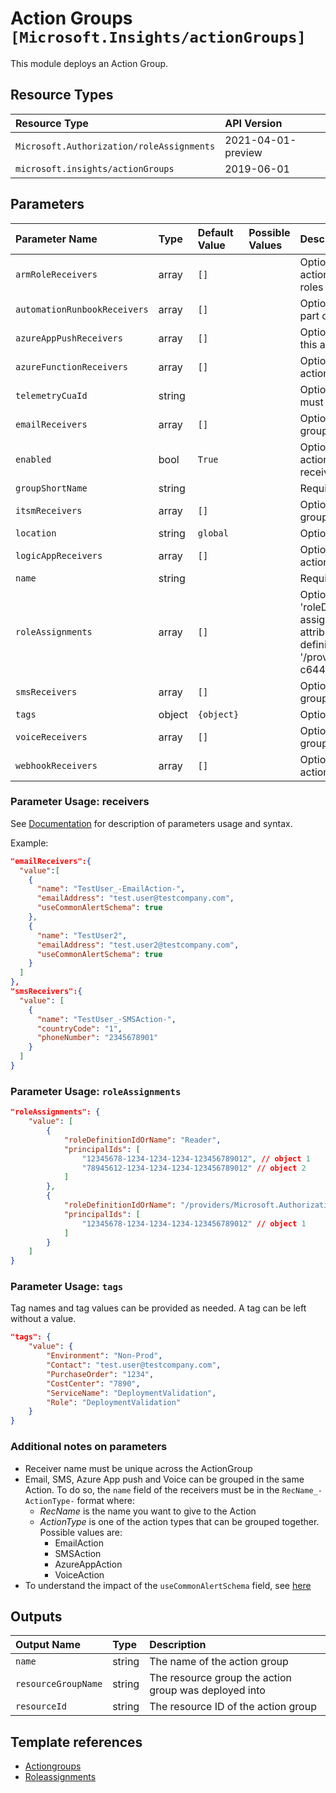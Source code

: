 # Action Groups `[Microsoft.Insights/actionGroups]`

This module deploys an Action Group.

## Resource Types

| Resource Type | API Version |
| :-- | :-- |
| `Microsoft.Authorization/roleAssignments` | 2021-04-01-preview |
| `microsoft.insights/actionGroups` | 2019-06-01 |

## Parameters

| Parameter Name | Type | Default Value | Possible Values | Description |
| :-- | :-- | :-- | :-- | :-- |
| `armRoleReceivers` | array | `[]` |  | Optional. The list of ARM role receivers that are part of this action group. Roles are Azure RBAC roles and only built-in roles are supported. |
| `automationRunbookReceivers` | array | `[]` |  | Optional. The list of AutomationRunbook receivers that are part of this action group. |
| `azureAppPushReceivers` | array | `[]` |  | Optional. The list of AzureAppPush receivers that are part of this action group. |
| `azureFunctionReceivers` | array | `[]` |  | Optional. The list of function receivers that are part of this action group. |
| `telemetryCuaId` | string |  |  | Optional. Customer Usage Attribution ID (GUID). This GUID must be previously registered |
| `emailReceivers` | array | `[]` |  | Optional. The list of email receivers that are part of this action group. |
| `enabled` | bool | `True` |  | Optional. Indicates whether this action group is enabled. If an action group is not enabled, then none of its receivers will receive communications. |
| `groupShortName` | string |  |  | Required. The short name of the action group. |
| `itsmReceivers` | array | `[]` |  | Optional. The list of ITSM receivers that are part of this action group. |
| `location` | string | `global` |  | Optional. Location for all resources. |
| `logicAppReceivers` | array | `[]` |  | Optional. The list of logic app receivers that are part of this action group. |
| `name` | string |  |  | Required. The name of the action group. |
| `roleAssignments` | array | `[]` |  | Optional. Array of role assignment objects that contain the 'roleDefinitionIdOrName' and 'principalId' to define RBAC role assignments on this resource. In the roleDefinitionIdOrName attribute, you can provide either the display name of the role definition, or its fully qualified ID in the following format: '/providers/Microsoft.Authorization/roleDefinitions/c2f4ef07-c644-48eb-af81-4b1b4947fb11' |
| `smsReceivers` | array | `[]` |  | Optional. The list of SMS receivers that are part of this action group. |
| `tags` | object | `{object}` |  | Optional. Tags of the resource. |
| `voiceReceivers` | array | `[]` |  | Optional. The list of voice receivers that are part of this action group. |
| `webhookReceivers` | array | `[]` |  | Optional. The list of webhook receivers that are part of this action group. |

### Parameter Usage: receivers

See [Documentation](https://docs.microsoft.com/en-us/azure/templates/microsoft.insights/2019-06-01/actiongroups) for description of parameters usage and syntax.

Example:

```json
"emailReceivers":{
  "value":[
    {
      "name": "TestUser_-EmailAction-",
      "emailAddress": "test.user@testcompany.com",
      "useCommonAlertSchema": true
    },
    {
      "name": "TestUser2",
      "emailAddress": "test.user2@testcompany.com",
      "useCommonAlertSchema": true
    }
  ]
},
"smsReceivers":{
  "value": [
    {
      "name": "TestUser_-SMSAction-",
      "countryCode": "1",
      "phoneNumber": "2345678901"
    }
  ]
}
```

### Parameter Usage: `roleAssignments`

```json
"roleAssignments": {
    "value": [
        {
            "roleDefinitionIdOrName": "Reader",
            "principalIds": [
                "12345678-1234-1234-1234-123456789012", // object 1
                "78945612-1234-1234-1234-123456789012" // object 2
            ]
        },
        {
            "roleDefinitionIdOrName": "/providers/Microsoft.Authorization/roleDefinitions/c2f4ef07-c644-48eb-af81-4b1b4947fb11",
            "principalIds": [
                "12345678-1234-1234-1234-123456789012" // object 1
            ]
        }
    ]
}
```

### Parameter Usage: `tags`

Tag names and tag values can be provided as needed. A tag can be left without a value.

```json
"tags": {
    "value": {
        "Environment": "Non-Prod",
        "Contact": "test.user@testcompany.com",
        "PurchaseOrder": "1234",
        "CostCenter": "7890",
        "ServiceName": "DeploymentValidation",
        "Role": "DeploymentValidation"
    }
}
```

### Additional notes on parameters

- Receiver name must be unique across the ActionGroup
- Email, SMS, Azure App push and Voice can be grouped in the same Action. To do so, the `name` field of the receivers must be in the `RecName_-ActionType-` format where:
  - _RecName_ is the name you want to give to the Action
  - _ActionType_ is one of the action types that can be grouped together. Possible values are:
    - EmailAction
    - SMSAction
    - AzureAppAction
    - VoiceAction
- To understand the impact of the `useCommonAlertSchema` field, see [here](https://docs.microsoft.com/en-us/azure/azure-monitor/platform/alerts-common-schema)

## Outputs

| Output Name | Type | Description |
| :-- | :-- | :-- |
| `name` | string | The name of the action group  |
| `resourceGroupName` | string | The resource group the action group was deployed into |
| `resourceId` | string | The resource ID of the action group  |

## Template references

- [Actiongroups](https://docs.microsoft.com/en-us/azure/templates/microsoft.insights/2019-06-01/actionGroups)
- [Roleassignments](https://docs.microsoft.com/en-us/azure/templates/Microsoft.Authorization/roleAssignments)
